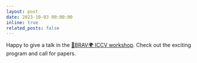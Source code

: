 ```yaml
---
layout: post
date: 2023-10-03 00:00:00
inline: true
related_posts: false
---
```


Happy to give a talk in the <a href="https://valeoai.github.io/bravo/" rel="noopener" target="_blank">🚙BRAV🌍 ICCV workshop</a>. Check out the exciting program and call for papers.
